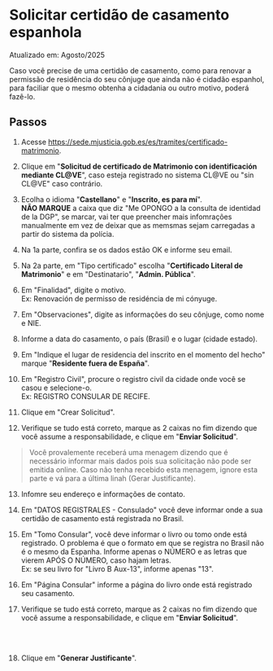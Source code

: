 # Solicitar certidão de casamento espanhola

Atualizado em: Agosto/2025

Caso você precise de uma certidão de casamento, como para renovar a permissão de residência do seu cônjuge que ainda não é cidadão espanhol, para faciliar que o mesmo obtenha a cidadania ou outro motivo, poderá fazê-lo.

## Passos
1. Acesse https://sede.mjusticia.gob.es/es/tramites/certificado-matrimonio.

2. Clique em "**Solicitud de certificado de Matrimonio con identificación mediante CL@VE**", caso esteja registrado no sistema CL@VE ou "sin CL@VE" caso contrário.

3. Ecolha o idioma "**Castellano**" e "**Inscrito, es para mí**".<br>
<red>**NÃO MARQUE**</red> a caixa que diz "Me OPONGO a la consulta de identidad de la DGP", se marcar, vai ter que preencher mais infomrações manualmente em vez de deixar que as memsmas sejam carregadas a partir do sistema da polícia.

4. Na 1a parte, confira se os dados estão OK e informe seu email.

5. Na 2a parte, em "Tipo certificado" escolha "**Certificado Literal de Matrimonio**" e em "Destinatario", "**Admin. Pública**".

6. Em "Finalidad", digite o motivo.<br>
Ex: Renovación de permisso de residéncia de mi cónyuge.

7. Em "Observaciones", digite as informações do seu cônjuge, como nome e NIE.

8. Informe a data do casamento, o país (Brasil) e o lugar (cidade estado).

9. Em "Indique el lugar de residencia del inscrito en el momento del hecho" marque "**Residente fuera de España**".

10. Em "Registro Civil", procure o registro civil da cidade onde você se casou e selecione-o.<br>
Ex: REGISTRO CONSULAR DE RECIFE.

11. Clique em "Crear Solicitud".

12. Verifique se tudo está correto, marque as 2 caixas no fim dizendo que você assume a responsabilidade, e clique em "**Enviar Solicitud**".

> Você provalemente receberá uma menagem dizendo que é necessário informar mais dados pois sua solicitação não pode ser emitida online. Caso não tenha recebido esta menagem, ignore esta parte e vá para a última linah (Gerar Justificante).

13. Infomre seu endereço e informações de contato.

14. Em "DATOS REGISTRALES - Consulado" você deve informar onde a sua certidão de casamento está registrada no Brasil.

15. Em "Tomo Consular", você deve informar o livro ou tomo onde está registrado. O problema é que o formato em que se registra no Brasil não é o mesmo da Espanha. Informe apenas o NÚMERO e as letras que vierem APÓS O NÚMERO, caso hajam letras.<br>
Ex: se seu livro for "Livro B Aux-13", informe apenas "13".

16. Em "Página Consular" informe a página do livro onde está registrado seu casamento.

17. Verifique se tudo está correto, marque as 2 caixas no fim dizendo que você assume a responsabilidade, e clique em "**Enviar Solicitud**".

<br>
<br>

18. Clique em "**Generar Justificante**".
